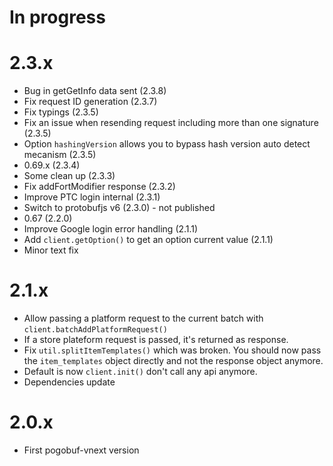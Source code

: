 # In progress

# 2.3.x
* Bug in getGetInfo data sent (2.3.8)
* Fix request ID generation (2.3.7)
* Fix typings (2.3.5)
* Fix an issue when resending request including more than one signature (2.3.5)
* Option `hashingVersion` allows you to bypass hash version auto detect mecanism (2.3.5)
* 0.69.x (2.3.4)
* Some clean up (2.3.3)
* Fix addFortModifier response (2.3.2)
* Improve PTC login internal (2.3.1)
* Switch to protobufjs v6 (2.3.0) - not published
* 0.67 (2.2.0)
* Improve Google login error handling (2.1.1)
* Add `client.getOption()` to get an option current value (2.1.1)
* Minor text fix

# 2.1.x
* Allow passing a platform request to the current batch with `client.batchAddPlatformRequest()`
* If a store plateform request is passed, it's returned as response.
* Fix `util.splitItemTemplates()` which was broken. You should now pass the `item_templates` object directly and not the response object anymore.
* Default is now `client.init()` don't call any api anymore.
* Dependencies update

# 2.0.x
* First pogobuf-vnext version